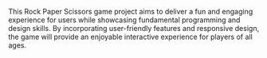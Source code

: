 This Rock Paper Scissors game project aims to deliver a fun and engaging experience for users while showcasing fundamental programming and design skills. By incorporating user-friendly features and responsive design, the game will provide an enjoyable interactive experience for players of all ages.
